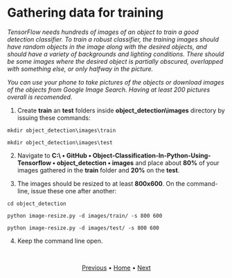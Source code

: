 # Gathering data for training

_TensorFlow needs hundreds of images of an object to train a good detection classifier. To train a robust classifier, the training images should have random objects in the image along with the desired objects, and should have a variety of backgrounds and lighting conditions. There should be some images where the desired object is partially obscured, overlapped with something else, or only halfway in the picture._

_You can use your phone to take pictures of the objects or download images of the objects from Google Image Search. Having at least 200 pictures overall is recomended._

1. Create **train** an **test** folders inside **object_detection\images** directory by issuing these commands:
```
mkdir object_detection\images\train

mkdir object_detection\images\test
```

2. Navigate to **C:\ • GitHub • Object-Classification-In-Python-Using-Tensorflow • object_detection • images** and place about **80%** of your images gathered in the **train** folder and **20%** on the **test**.

3. The images should be resized to at least **800x600**. On the command-line, issue these one after another:
```
cd object_detection

python image-resize.py -d images/train/ -s 800 600

python image-resize.py -d images/test/ -s 800 600
```

4. Keep the command line open.

<br>
<p align="center">
  <a href="https://github.com/JeiEmDSea/Object-Classification-In-Python-Using-Tensorflow/blob/master/documentation/protobuf_installation_and_proto_files_compilation.md">Previous</a>
  <span>•</span>
  <a href="https://github.com/JeiEmDSea/Object-Classification-In-Python-Using-Tensorflow/blob/master/README.md">Home</a>
  <span>•</span>
  <a href="https://github.com/JeiEmDSea/Object-Classification-In-Python-Using-Tensorflow/blob/master/documentation/labeling_the_images_gathered.md">Next</a>
</p>